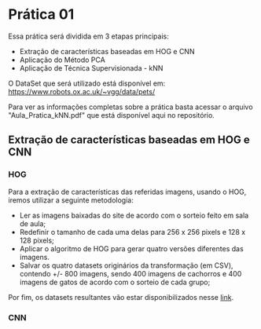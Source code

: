 # Prática 01
Essa prática será dividida em 3 etapas principais:
- Extração de características baseadas em HOG e CNN
- Aplicação do Método PCA
- Aplicação de Técnica Supervisionada - kNN

O DataSet que será utilizado está disponível em: https://www.robots.ox.ac.uk/~vgg/data/pets/

Para ver as informações completas sobre a prática basta acessar o arquivo "Aula_Pratica_kNN.pdf" que está disponível aqui no repositório.

## Extração de características baseadas em HOG e CNN
### HOG
Para a extração de características das referidas imagens, usando o HOG, iremos utilizar a seguinte metodologia:
- Ler as imagens baixadas do site de acordo com o sorteio feito em sala de aula;
- Redefinir o tamanho de cada uma delas para 256 x 256 pixels e 128 x 128 pixels;
- Aplicar o algoritmo de HOG para gerar quatro versões diferentes das imagens.
- Salvar os quatro datasets originários da transformação (em CSV), contendo +/- 800 imagens, sendo 400 imagens de cachorros e 400 imagens de gatos de acordo com o sorteio de cada grupo;

Por fim, os datasets resultantes vão estar disponibilizados nesse [link](https://drive.google.com/drive/folders/1iGMmBWTiGfG9Dwc78zwhgdZn3UcPc0DZ?usp=sharing).

### CNN
